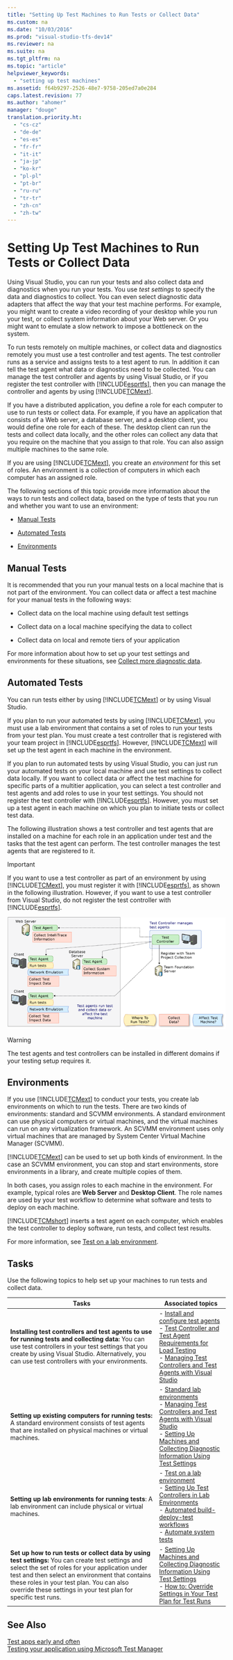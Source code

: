 ```yaml
---
title: "Setting Up Test Machines to Run Tests or Collect Data"
ms.custom: na
ms.date: "10/03/2016"
ms.prod: "visual-studio-tfs-dev14"
ms.reviewer: na
ms.suite: na
ms.tgt_pltfrm: na
ms.topic: "article"
helpviewer_keywords: 
  - "setting up test machines"
ms.assetid: f64b9297-2526-48e7-9758-205ed7a0e284
caps.latest.revision: 77
ms.author: "ahomer"
manager: "douge"
translation.priority.ht: 
  - "cs-cz"
  - "de-de"
  - "es-es"
  - "fr-fr"
  - "it-it"
  - "ja-jp"
  - "ko-kr"
  - "pl-pl"
  - "pt-br"
  - "ru-ru"
  - "tr-tr"
  - "zh-cn"
  - "zh-tw"
---
```

# Setting Up Test Machines to Run Tests or Collect Data
Using Visual Studio, you can run your tests and also collect data and diagnostics when you run your tests. You use *test settings* to specify the data and diagnostics to collect. You can even select diagnostic data adapters that affect the way that your test machine performs. For example, you might want to create a video recording of your desktop while you run your test, or collect system information about your Web server. Or you might want to emulate a slow network to impose a bottleneck on the system.  
  
 To run tests remotely on multiple machines, or collect data and diagnostics remotely you must use a test controller and test agents. The test controller runs as a service and assigns tests to a test agent to run. In addition it can tell the test agent what data or diagnostics need to be collected. You can manage the test controller and agents by using Visual Studio, or if you register the test controller with [!INCLUDE[esprtfs](../dv_TeamTestALM/includes/esprtfs_md.md)], then you can manage the controller and agents by using [!INCLUDE[TCMext](../dv_TeamTestALM/includes/tcmext_md.md)].  
  
 If you have a distributed application, you define a role for each computer to use to run tests or collect data. For example, if you have an application that consists of a Web server, a database server, and a desktop client, you would define one role for each of these. The desktop client can run the tests and collect data locally, and the other roles can collect any data that you require on the machine that you assign to that role.  You can also assign multiple machines to the same role.  
  
 If you are using [!INCLUDE[TCMext](../dv_TeamTestALM/includes/tcmext_md.md)], you create an *environment* for this set of roles. An environment is a collection of computers in which each computer has an assigned role.  
  
 The following sections of this topic provide more information about the ways to run tests and collect data, based on the type of tests that you run and whether you want to use an environment:  
  
-   [Manual Tests](#ManualTests)  
  
-   [Automated Tests](#AutomatedTests)  
  
-   [Environments](#Environments)  
  
##  <a name="ManualTests"></a> Manual Tests  
 It is recommended that you run your manual tests on a local machine that is not part of the environment. You can collect data or affect a test machine for your manual tests in the following ways:  
  
-   Collect data on the local machine using default test settings  
  
-   Collect data on a local machine specifying the data to collect  
  
-   Collect data on local and remote tiers of your application  
  
 For more information about how to set up your test settings and environments for these situations, see [Collect more diagnostic data](../dv_TeamTestALM/collect-more-diagnostic-data-in-manual-tests.md).  
  
##  <a name="AutomatedTests"></a> Automated Tests  
 You can run tests either by using [!INCLUDE[TCMext](../dv_TeamTestALM/includes/tcmext_md.md)] or by using Visual Studio.  
  
 If you plan to run your automated tests by using [!INCLUDE[TCMext](../dv_TeamTestALM/includes/tcmext_md.md)], you must use a lab environment that contains a set of roles to run your tests from your test plan. You must create a test controller that is registered with your team project in [!INCLUDE[esprtfs](../dv_TeamTestALM/includes/esprtfs_md.md)]. However, [!INCLUDE[TCMext](../dv_TeamTestALM/includes/tcmext_md.md)] will set up the test agent in each machine in the environment.  
  
 If you plan to run automated tests by using Visual Studio, you can just run your automated tests on your local machine and use test settings to collect data locally. If you want to collect data or affect the test machine for specific parts of a multitier application, you can select a test controller and test agents and add roles to use in your test settings. You should not register the test controller with [!INCLUDE[esprtfs](../dv_TeamTestALM/includes/esprtfs_md.md)]. However, you must set up a test agent in each machine on which you plan to initiate tests or collect test data.  
  
 The following illustration shows a test controller and test agents that are installed on a machine for each role in an application under test and the tasks that the test agent can perform. The test controller manages the test agents that are registered to it.  
  
> [!IMPORTANT]
>  If you want to use a test controller as part of an environment by using [!INCLUDE[TCMext](../dv_TeamTestALM/includes/tcmext_md.md)], you must register it with [!INCLUDE[esprtfs](../dv_TeamTestALM/includes/esprtfs_md.md)], as shown in the following illustration. However, if you want to use a test controller from Visual Studio, do not register the test controller with [!INCLUDE[esprtfs](../dv_TeamTestALM/includes/esprtfs_md.md)].  
  
 ![Test Controller and Test Agents](../dv_TeamTestALM/media/testagent_concepts.png "TestAgent_Concepts")  
  
> [!WARNING]
>  The test agents and test controllers can be installed in different domains if your testing setup requires it.  
  
##  <a name="Environments"></a> Environments  
 If you use [!INCLUDE[TCMext](../dv_TeamTestALM/includes/tcmext_md.md)] to conduct your tests, you create lab environments on which to run the tests. There are two kinds of environments: standard and SCVMM environments. A standard environment can use physical computers or virtual machines, and the virtual machines can run on any virtualization framework. An SCVMM environment uses only virtual machines that are managed by System Center Virtual Machine Manager (SCVMM).  
  
 [!INCLUDE[TCMext](../dv_TeamTestALM/includes/tcmext_md.md)] can be used to set up both kinds of environment. In the case an SCVMM environment, you can stop and start environments, store environments in a library, and create multiple copies of them.  
  
 In both cases, you assign roles to each machine in the environment. For example, typical roles are **Web Server** and **Desktop Client**. The role names are used by your test workflow to determine what software and tests to deploy on each machine.  
  
 [!INCLUDE[TCMshort](../dv_TeamTestALM/includes/tcmshort_md.md)] inserts a test agent on each computer, which enables the test controller to deploy software, run tests, and collect test results.  
  
 For more information, see [Test on a lab environment](../dv_TeamTestALM/test-on-a-lab-environment.md).  
  
## Tasks  
 Use the following topics to help set up your machines to run tests and collect data.  
  
|Tasks|Associated topics|  
|-----------|-----------------------|  
|**Installing test controllers and test agents to use for running tests and collecting data:** You can use test controllers in your test settings that you create by using Visual Studio. Alternatively, you can use test controllers with your environments.|-   [Install and configure test agents](../dv_TeamTestALM/install-and-configure-test-agents.md)<br />-   [Test Controller and Test Agent Requirements for Load Testing](../dv_TeamTestALM/test-controller-and-test-agent-requirements-for-load-testing.md)<br />-   [Managing Test Controllers and Test Agents with Visual Studio](../dv_TeamTestALM/managing-test-controllers-and-test-agents-with-visual-studio.md)|  
|**Setting up existing computers for running tests:** A standard environment consists of test agents that are installed on physical machines or virtual machines.|-   [Standard lab environments](../dv_TeamTestALM/standard-lab-environments.md)<br />-   [Managing Test Controllers and Test Agents with Visual Studio](../dv_TeamTestALM/managing-test-controllers-and-test-agents-with-visual-studio.md)<br />-   [Setting Up Machines and Collecting Diagnostic Information Using Test Settings](../dv_TeamTestALM/setting-up-machines-and-collecting-diagnostic-information-using-test-settings.md)|  
|**Setting up lab environments for running tests**: A lab environment can include physical or virtual machines.|-   [Test on a lab environment](../dv_TeamTestALM/test-on-a-lab-environment.md)<br />-   [Setting Up Test Controllers in Lab Environments](../dv_TeamTestALM/setting-up-test-controllers-in-lab-environments.md)<br />-   [Automated build-deploy-test workflows](../dv_TeamTestALM/automated-build-deploy-test-workflows.md)<br />-   [Automate system tests](../dv_TeamTestALM/automate-system-tests.md)|  
|**Set up how to run tests or collect data by using test settings:** You can create test settings and select the set of roles for your application under test and then select an environment that contains these roles in your test plan. You can also override these settings in your test plan for specific test runs.|-   [Setting Up Machines and Collecting Diagnostic Information Using Test Settings](../dv_TeamTestALM/setting-up-machines-and-collecting-diagnostic-information-using-test-settings.md)<br />-   [How to: Override Settings in Your Test Plan for Test Runs](assetId:///832576d2-44bd-4237-8cde-612349a3ab50)|  
  
## See Also  
 [Test apps early and often](../dv_TeamTestALM/test-apps-early-and-often.md)   
 [Testing your application using Microsoft Test Manager](../dv_TeamTestALM/testing-your-application-using-microsoft-test-manager.md)
